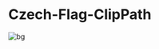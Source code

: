 # Czech-Flag-ClipPath

![bg](https://user-images.githubusercontent.com/56477695/153781127-818b1fb8-9a4c-4291-9715-2043cda32d95.jpg)
